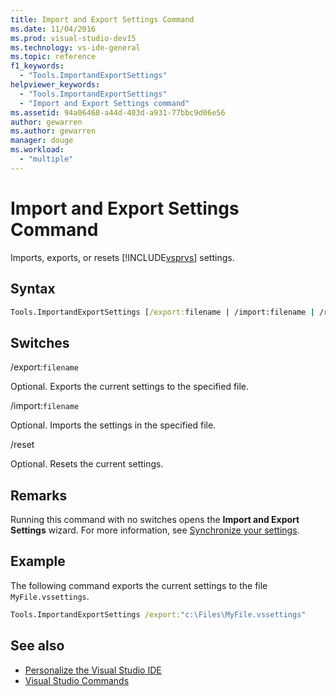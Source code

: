 ```yaml
---
title: Import and Export Settings Command
ms.date: 11/04/2016
ms.prod: visual-studio-dev15
ms.technology: vs-ide-general
ms.topic: reference
f1_keywords:
  - "Tools.ImportandExportSettings"
helpviewer_keywords:
  - "Tools.ImportandExportSettings"
  - "Import and Export Settings command"
ms.assetid: 94a06468-a44d-403d-a931-77bbc9d06e56
author: gewarren
ms.author: gewarren
manager: douge
ms.workload:
  - "multiple"
---
```

# Import and Export Settings Command
Imports, exports, or resets [!INCLUDE[vsprvs](../../code-quality/includes/vsprvs_md.md)] settings.

## Syntax

```cmd
Tools.ImportandExportSettings [/export:filename | /import:filename | /reset]
```

## Switches
 /export:`filename`

 Optional. Exports the current settings to the specified file.

 /import:`filename`

 Optional. Imports the settings in the specified file.

 /reset

 Optional. Resets the current settings.

## Remarks

Running this command with no switches opens the **Import and Export Settings** wizard. For more information, see [Synchronize your settings](../../ide/synchronized-settings-in-visual-studio.md).

## Example

The following command exports the current settings to the file `MyFile.vssettings`.

```cmd
Tools.ImportandExportSettings /export:"c:\Files\MyFile.vssettings"
```

## See also

- [Personalize the Visual Studio IDE](../../ide/personalizing-the-visual-studio-ide.md)
- [Visual Studio Commands](../../ide/reference/visual-studio-commands.md)